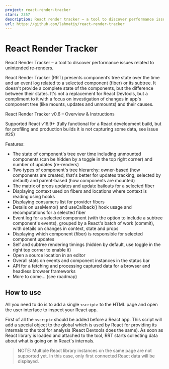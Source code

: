 ```yaml
---
project: react-render-tracker
stars: 2357
description: React render tracker – a tool to discover performance issues related to unintentional re-renders and unmounts
url: https://github.com/lahmatiy/react-render-tracker
---
```


React Render Tracker
====================

React Render Tracker – a tool to discover performance issues related to unintended re-renders.

React Render Tracker (RRT) presents component’s tree state over the time and an event log related to a selected component (fiber) or its subtree. It doesn't provide a complete state of the components, but the difference between their states. It's not a replacement for React Devtools, but a compliment to it with a focus on investigation of changes in app's component tree (like mounts, updates and unmounts) and their causes.

React Render Tracker v0.6 – Overview & Instructions

Supported React v16.9+ (fully functional for a React development build, but for profiling and production builds it is not capturing some data, see issue #25)

Features:

-   The state of component's tree over time including unmounted components (can be hidden by a toggle in the top right corner) and number of updates (re-renders)
-   Two types of component's tree hierarchy: owner-based (how components are created, that's better for updates tracking, selected by default) and parent-based (how components are mounted)
-   The matrix of props updates and update bailouts for a selected fiber
-   Displaying context used on fibers and locations where context is reading using hooks
-   Displaying consumers list for provider fibers
-   Details on useMemo() and useCallback() hook usage and recomputations for a selected fiber
-   Event log for a selected component (with the option to include a subtree component's events), grouped by a React's batch of work (commit), with details on changes in context, state and props
-   Displaying which component (fiber) is responsible for selected component updates
-   Self and subtree rendering timings (hidden by default, use toggle in the right top corner to enable it)
-   Open a source location in an editor
-   Overall stats on events and component instances in the status bar
-   API for a fetching and processing captured data for a browser and headless browser frameworks
-   More to come... (see roadmap)

How to use
----------

All you need to do is to add a single `<script>` to the HTML page and open the user interface to inspect your React app.

First of all the `<script>` should be added before a React app. This script will add a special object to the global which is used by React for providing its internals to the tool for analysis (React Devtools does the same). As soon as React library is loaded and attached to the tool, RRT starts collecting data about what is going on in React's internals.

> NOTE: Multiple React library instances on the same page are not supported yet. In this case, only first connected React data will be displayed.

<script src\="path/to/react-render-tracker.js"\></script\>

> NOTE: A path for a bundle in the NPM package is `dist/react-render-tracker.js`

You can use a CDN service to include script with no installation from NPM:

-   jsDelivr

<script src\="https://cdn.jsdelivr.net/npm/react-render-tracker"\></script\>

-   unpkg

<script src\="https://unpkg.com/react-render-tracker"\></script\>

Next, you need to open the user interface or use data client API, one of the ways that best suits your case:

-   Option #0 – Open UI right in the page
-   Option #1 – Using with browser's devtools
-   Option #2 – Open UI in another tab, or browser, or device
-   Option #3 – Data client in a browser
-   Option #4 – Data client in a headless browser framework

### Option #0 – Open UI right in the page

To avoid any additional installs you may just add `data-config="inpage:true"` attribute to the `<script>`. In this case, the UI will be shown right in the page of your application. That's the simplest way to try React Render Tracker in action. However, UI will perform in the same thread as your React application which may be not a good option from a performance perspective for large scale apps.

<script
  src\="https://cdn.jsdelivr.net/npm/react-render-tracker"
  data-config\="inpage:true"
\></script\>

### Option #1 – Using with browser's devtools

1.  Install Rempl extension for Chromium based browser or for Firefox (other browsers might be added later)
    
2.  Open location of your React app, then open browser's devtools and find Rempl tab here. Click it. That's it.
    

> NOTE: If your React application and browser's devtools were opened before Rempl extension is installed, you need to close and open browser's devtools as well as reload the page with React application.

### Option #2 – Open UI in another tab, or browser, or device

The most universal way for a remote inspection of your React app using React Render Tracker is via a special server as a connection point between the app and React Render Tracker UI. Since RRT is based on Rempl, it works with rempl-cli which is used to launch such kind of a server. In this case, it becomes possible to inspect a React application launched in any web view with a WebSocket support. In fact, you can inspect a React application running in a browser with no devtools support, or Electron, or VS Code, etc.

1.  Run following commands:

```
> npm install -g rempl-cli
> rempl
```

This will launch a Rempl server on port `8177`. Use `--port` option to specify any other port. See more option with `rempl --help` command.

1.  Add `<meta>` tag with specified origin of the Rempl server:

<meta name\="rempl:server" content\="localhost:8177" />

1.  Open your application. Open Rempl server location in an evergreen browser on your choice, e.g. `http://localhost:8177` which is the default URL. You should see connected instances of React Render Tracker, select one to see the UI.

> NOTE: During MVP phase cross-browser support is not guarantee. Feel free to open an issue if something doesn't work in non-Chromium browser you use.

### Option #3 – Data client in a browser

The `react-render-tracker/data-client` module provides JavaScript API (data client) to interact with React Render Tracker.

<script src\="path/to/react-render-tracker.js"\></script\>
<script type\="module"\>
  import \* as rrt from "react-render-tracker/data-client";

  await rrt.isReady(); // resolves when data client is connected to React Render Tracker

  // ...

  const capturedEvents \= await rrt.getEvents();
</script\>

See example here.

Data client API:

> NOTE: Data client API is very basic at the moment and a subject to change. Consider it **experimental**. Your feedback is highly welcome.

// returns a promise that is resolving when data client is connected to RRT
async function isReady(): void;

// returns the state of data client connection to RRT
function isConnected(): boolean;

// returns an array of captured events
async function getEvents(offset \= 0, limit \= Infinity): Message\[\];

// return a number of captured events
async function getEventCount(): number;

// adds listener to the connection state changes, return a function to unsubscribe
function subscribeConnected(listener: (value: boolean) \=> void): () \=> {};

// adds listener to receive new captured events, return a function to unsubscribe;
// specifies the index from which to consider events as new, by default it's all
// non-captured events; set to 0 to receieve all the events;
function subscribeNewEvents(
  callback: (newEvents: Message\[\]) \=> void,
  offset \= events.length
): () \=> {};

### Option #4 – Data client in a headless browser framework

The `react-render-tracker/headless-browser-client` module provides an adapter for headless browser frameworks which is applied to a page object to get the data client API in the context of the page. Supported frameworks:

-   Playwright (see example)
-   Puppeteer (see example)

import { chromium } from "playwright"; // or import puppeteer from "puppeteer";
import newTrackerClient from "react-render-tracker/headless-browser-client";

const browser \= chromium.launch();
const page \= await browser.newPage();
const rrt \= await newTrackerClient(page);

await page.goto("https://example.com");

const capturedEvents \= await rrt.getEvents();

Configuring React Render Tracker
--------------------------------

React Render Tracker can be configured by the attribute `data-config` on `<script>` element:

<script
  src\="path/to/react-render-tracker.js"
  data-config\="...options goes here..."
\></script\>

### inpage

Type: `boolean`  
Default: `false`

Opens in-page host for the tool on initialization when `true`.

### openSourceLoc

Type: `string` | `object` | `undefined`  
Default: `undefined`

Allows to enable "open in editor" feature which is disabled when value is `undefined` (by default). Option's value should be an object with the following shape (all entries are optional except `pattern`):

{
  pattern: 'string',     // required
  projectRoot: 'string', // optional
  basedir: 'string',     // optional
  basedirJsx: 'string'   // optional
}

Where:

-   `pattern` – defines an URL which should be fetched on a click by a source location link. Such URL should be an endpoint of web server which performs "open in editor" action. For `Visual Studio Code` a web server is not required (see below).
-   `projectRoot` – an absolute path for a project dir, any location is appending to it.
-   `basedir` – a path relative to project's dir to resolve relative paths (i.e. paths which contain `..`) before appending to `projectRoot`.
-   `basedirJsx` – the same as `basedir` but for JSX locations (i.e. `__source` prop values on JSX elements); `basedir` value is used when `basedirJsx` is not specified.

In case your editor is `Visual Studio Code`, it's possible to setup "open in editor" feature without a web server, like so:

<script
  src\="https://cdn.jsdelivr.net/npm/react-render-tracker"
  data-config\="
    openSourceLoc: {
      pattern: 'vscode://file/\[file\]',
      projectRoot: '/Users/username/git/project-name'
    }
  "
\></script\>

When a string value is passed for `openSourceLoc` option it's replaced with an object `{ pattern: stringValue }`, i.e.

openSourceLoc: "url pattern";
// the same as ->
openSourceLoc: {
  pattern: "url pattern";
}

The `pattern`'s value might contain placeholders for a value substitution:

-   `[filepath]` – absolute resolved location for a module, e.g. `/Users/username/git/project/src/module.js`
-   `[file]` or `[loc]` – the same as `[filepath]`, but line and column are included (the same as `[filepath]:[line]:[column]`), e.g. `/Users/username/git/project/src/module.js:12:5`
-   `[line]` – line of location in module's source (starting with 1)
-   `[column]` – column of location in module's source (starting with 1)
-   `[line0]` – zero-based line of location in module's source
-   `[column0]` – zero-based column of location in module's source

Using custom build / dev version
--------------------------------

-   Clone the repo and install deps using `npm install`
-   Run dev server using `npm start` and include `<script>` with server's host:

<script src\="http://localhost:3000/react-render-tracker.js"\></script\>

The dev server provides the following endpoints:

-   `/react-render-tracker.js` – a dev build of RRT, UI part (subscriber) is not included (its content is loading by a fetch request)
-   `/publisher.js` – the same as `/react-render-tracker.js`
-   `/subscriber.js` – UI part of the tool, `/react-render-tracker.js` is refering to this script to load UI into a rempl sandbox
-   `/rrt-data-client.js` – data-only client API (see Option 3)
-   `/dist/react-render-tracker.js` – the same as `/dist/react-render-tracker.js` provided by the package, `publisher` and `subscriber` bundled in a single script
-   `/dist/data-client.js` – the same as `/dist/data-client.js` provided by the package

> NOTE: In this case bundle will be rebuild on each request for the script. This version of bundle contains source maps which is good for debugging

As alternative you could run `npm run build` to get a bundle in `dist` folder (`dist/react-render-tracker.js`)

> NOTE: This version of bundle is the same as for publishing (minified and no source maps included)

How to start playground locally
-------------------------------

```
npm install
npm start
```

Open a URL that will displayed in a console (e.g. `Server listen on http://localhost:3000`).

Acknowledgments
---------------

The prototype of React Render Tracker was crafted during the Microsoft's hackathon on July 2021. Thanks to the team working on it: Dana Janoskova (@DJanoskova), Dmitrii Samsonov (@user1736), Yury Tomilin (@r04423), Maksym Kharchenko (@Bon4ik) and Raluca Vasiliu (@kubayaya).

Thanks to React Devtools authors which integration with React internals became a basis for integration implementation in React Render Tracker.

License
-------

MIT
